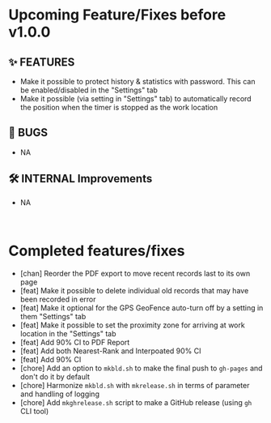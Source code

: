 # Upcoming Feature/Fixes before v1.0.0


## ✨ FEATURES
- Make it possible to protect history & statistics with password. This can be enabled/disabled in the "Settings" tab
- Make it possible (via setting in "Settings" tab) to automatically record the position when the timer is stopped as the work location


## 🐛 BUGS

- NA


## 🛠 INTERNAL Improvements

- NA


&nbsp;
&nbsp; 
&nbsp;

# Completed features/fixes

- [chan] Reorder the PDF export to move recent records last to its own page
- [feat] Make it possible to delete individual old records that may have been recorded in error
- [feat] Make it optional for the GPS GeoFence auto-turn off by a setting in them "Settings" tab
- [feat] Make it possible to set the proximity zone for arriving at work location in the "Settings" tab
- [feat] Add 90% CI to PDF Report
- [feat] Add both Nearest-Rank and Interpoated 90% CI
- [feat] Add 90% CI
- [chore] Add an option to `mkbld.sh` to make the final push to `gh-pages` and don't do it by default
- [chore] Harmonize `mkbld.sh` with `mkrelease.sh` in terms of parameter and handling of logging
- [chore] Add `mkghrelease.sh` script to make a GitHub release (using `gh` CLI tool)


